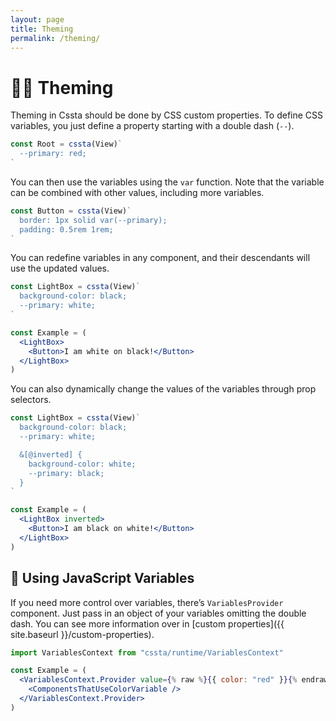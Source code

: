 ```yaml
---
layout: page
title: Theming
permalink: /theming/
---
```


# 🏳️‍🌈 Theming

Theming in Cssta should be done by CSS custom properties. To define CSS variables, you just define a property starting with a double dash (`--`).

```jsx
const Root = cssta(View)`
  --primary: red;
`
```

You can then use the variables using the `var` function. Note that the variable can be combined with other values, including more variables.

```jsx
const Button = cssta(View)`
  border: 1px solid var(--primary);
  padding: 0.5rem 1rem;
`
```

You can redefine variables in any component, and their descendants will use the updated values.

```jsx
const LightBox = cssta(View)`
  background-color: black;
  --primary: white;
`

const Example = (
  <LightBox>
    <Button>I am white on black!</Button>
  </LightBox>
)
```

You can also dynamically change the values of the variables through prop selectors.

```jsx
const LightBox = cssta(View)`
  background-color: black;
  --primary: white;

  &[@inverted] {
    background-color: white;
    --primary: black;
  }
`

const Example = (
  <LightBox inverted>
    <Button>I am black on white!</Button>
  </LightBox>
)
```

## 💉 Using JavaScript Variables

If you need more control over variables, there’s `VariablesProvider` component. Just pass in an object of your variables omitting the double dash. You can see more information over in [custom properties]({{ site.baseurl }}/custom-properties).

```jsx
import VariablesContext from "cssta/runtime/VariablesContext"

const Example = (
  <VariablesContext.Provider value={% raw %}{{ color: "red" }}{% endraw %}>
    <ComponentsThatUseColorVariable />
  </VariablesContext.Provider>
)
```
